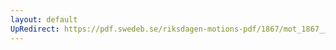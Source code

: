 ```yaml
---
layout: default
UpRedirect: https://pdf.swedeb.se/riksdagen-motions-pdf/1867/mot_1867__ak__00280/mot_1867__ak__00280_002.pdf
---
```

